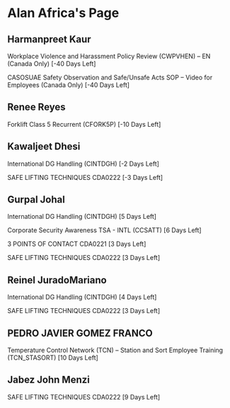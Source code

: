 Alan Africa's Page
==================

Harmanpreet Kaur
----------------


Workplace Violence and Harassment Policy Review (CWPVHEN) – EN (Canada Only) [-40 Days Left]


CASOSUAE Safety Observation and Safe/Unsafe Acts SOP – Video for Employees (Canada Only) [-40 Days Left]


Renee Reyes
-----------


Forklift Class 5 Recurrent (CFORK5P) [-10 Days Left]


Kawaljeet Dhesi
---------------


International DG Handling (CINTDGH) [-2 Days Left]


SAFE LIFTING TECHNIQUES CDA0222 [-3 Days Left]


Gurpal Johal
------------


International DG Handling (CINTDGH) [5 Days Left]


Corporate Security Awareness TSA - INTL (CCSATT) [6 Days Left]


3 POINTS OF CONTACT CDA0221 [3 Days Left]


SAFE LIFTING TECHNIQUES CDA0222 [3 Days Left]


Reinel JuradoMariano
--------------------


International DG Handling (CINTDGH) [4 Days Left]


SAFE LIFTING TECHNIQUES CDA0222 [3 Days Left]


PEDRO JAVIER GOMEZ FRANCO
-------------------------


Temperature Control Network (TCN) – Station and Sort Employee Training (TCN\_STASORT) [10 Days Left]


Jabez John Menzi
----------------


SAFE LIFTING TECHNIQUES CDA0222 [9 Days Left]


